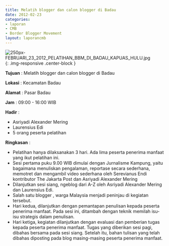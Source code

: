 ```yaml
---
title: Melatih blogger dan calon blogger di Badau
date: 2012-02-23
categories:
- laporan
- CMB
- Border Blogger Movement
layout: laporancmb
---
```


![250px-FEBRUARI_23_2012_PELATIHAN_BBM_DI_BADAU_KAPUAS_HULU.jpg](/uploads/250px-FEBRUARI_23_2012_PELATIHAN_BBM_DI_BADAU_KAPUAS_HULU.jpg){: .img-responsive .center-block }

**Tujuan** :  Melatih blogger dan calon blogger di Badau 

**Lokasi** :  Kecamatan Badau 

**Alamat** :  Pasar Badau 

**Jam** :  09:00 - 16:00 WIB 

**Hadir** :
* Asriyadi Alexander Mering
* Laurensius Edi
*  5 orang peserta pelatihan

**Ringkasan** :
* Pelatihan hanya dilaksanakan 3 hari. Ada lima peserta penerima manfaat yang ikut pelatihan ini. 
* Sesi pertama puku 9.00 WIB dimulai dengan Jurnalisme Kampung, yaitu  bagaimana menuliskan pengalaman, reportase secara sederhana, memotret  dan mengambil video sederhana oleh  Serevianus Endi  kontributor The  Jakarta Post dan Asriyadi Alexander Mering
* Dilanjutkan sesi siang, ngeblog dari A-Z   oleh Asriyadi Alexander Mering dan Laurensius Edi.
* Salah satu  blogger , warga  Malaysia  menjadi peninjau  di kegiatan tersebut.
* Hari kedua, dilanjutkan dengan pemantapan penulisan kepada peserta  penerima manfaat. Pada sesi ini, ditambah dengan teknik memilah isu-isu  strategis dalam penulisan. 
* Hari ketiga, kegiatan dilanjutkan dengan evaluasi dan pemberian  tugas kepada peserta penerima manfaat. Tugas yang diberikan sesi pagi,  dibahas bersama pada sesi siang. Setelah itu, bahan tulisan yang telah  dibahas diposting pada blog masing-masing peserta penerima manfaat.
